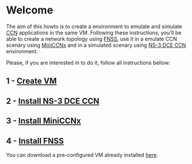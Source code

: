 # Welcome

The aim of this howto is to create a environment to emulate and simulate [CCN](https://www.ccnx.org/) applications in the same VM.
Following these instructions, you'll be able to create a network topology using [FNSS](http://fnss.github.io/), use it in a emulate CCN scenary using [MiniCCNx](https://github.com/chesteve/mn-ccnx/wiki) and in a simulated scenary using [NS-3 DCE CCN](http://www.nsnam.org/overview/projects/direct-code-execution/) environment.

Please, if you are interested in to do it, follow all instructions bellow:

## 1 - [Create VM](https://github.com/emersonbarea/testes/blob/master/create_VM.md)

## 2 - [Install NS-3 DCE CCN](https://github.com/emersonbarea/testes/blob/master/NS-3_DCE_CCN.md)

## 3 - [Install MiniCCNx](https://github.com/emersonbarea/testes/blob/master/install_MiniCCNx.md)

## 4 - [Install FNSS](https://github.com/emersonbarea/testes/blob/master/install_FNSS.md)

You can download a pre-configured VM already installed [here](https://github.com/emersonbarea/testes/blob/master/VM.ova).
